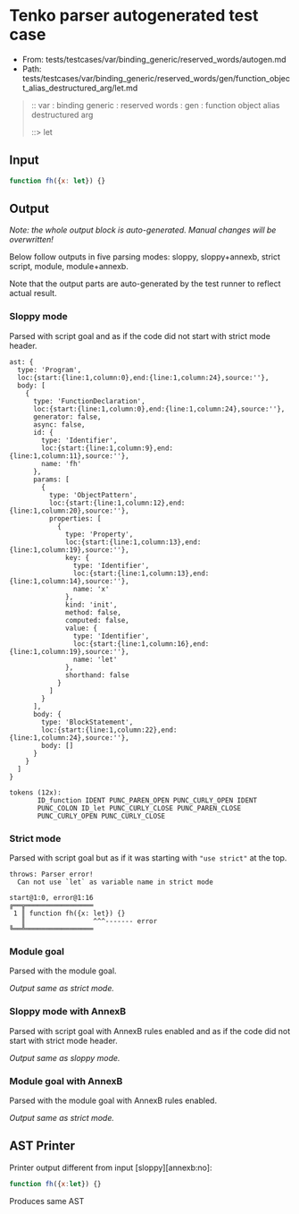 # Tenko parser autogenerated test case

- From: tests/testcases/var/binding_generic/reserved_words/autogen.md
- Path: tests/testcases/var/binding_generic/reserved_words/gen/function_object_alias_destructured_arg/let.md

> :: var : binding generic : reserved words : gen : function object alias destructured arg
>
> ::> let

## Input


`````js
function fh({x: let}) {}
`````

## Output

_Note: the whole output block is auto-generated. Manual changes will be overwritten!_

Below follow outputs in five parsing modes: sloppy, sloppy+annexb, strict script, module, module+annexb.

Note that the output parts are auto-generated by the test runner to reflect actual result.

### Sloppy mode

Parsed with script goal and as if the code did not start with strict mode header.

`````
ast: {
  type: 'Program',
  loc:{start:{line:1,column:0},end:{line:1,column:24},source:''},
  body: [
    {
      type: 'FunctionDeclaration',
      loc:{start:{line:1,column:0},end:{line:1,column:24},source:''},
      generator: false,
      async: false,
      id: {
        type: 'Identifier',
        loc:{start:{line:1,column:9},end:{line:1,column:11},source:''},
        name: 'fh'
      },
      params: [
        {
          type: 'ObjectPattern',
          loc:{start:{line:1,column:12},end:{line:1,column:20},source:''},
          properties: [
            {
              type: 'Property',
              loc:{start:{line:1,column:13},end:{line:1,column:19},source:''},
              key: {
                type: 'Identifier',
                loc:{start:{line:1,column:13},end:{line:1,column:14},source:''},
                name: 'x'
              },
              kind: 'init',
              method: false,
              computed: false,
              value: {
                type: 'Identifier',
                loc:{start:{line:1,column:16},end:{line:1,column:19},source:''},
                name: 'let'
              },
              shorthand: false
            }
          ]
        }
      ],
      body: {
        type: 'BlockStatement',
        loc:{start:{line:1,column:22},end:{line:1,column:24},source:''},
        body: []
      }
    }
  ]
}

tokens (12x):
       ID_function IDENT PUNC_PAREN_OPEN PUNC_CURLY_OPEN IDENT
       PUNC_COLON ID_let PUNC_CURLY_CLOSE PUNC_PAREN_CLOSE
       PUNC_CURLY_OPEN PUNC_CURLY_CLOSE
`````

### Strict mode

Parsed with script goal but as if it was starting with `"use strict"` at the top.

`````
throws: Parser error!
  Can not use `let` as variable name in strict mode

start@1:0, error@1:16
╔══╦═════════════════
 1 ║ function fh({x: let}) {}
   ║                 ^^^------- error
╚══╩═════════════════

`````

### Module goal

Parsed with the module goal.

_Output same as strict mode._

### Sloppy mode with AnnexB

Parsed with script goal with AnnexB rules enabled and as if the code did not start with strict mode header.

_Output same as sloppy mode._

### Module goal with AnnexB

Parsed with the module goal with AnnexB rules enabled.

_Output same as strict mode._

## AST Printer

Printer output different from input [sloppy][annexb:no]:

````js
function fh({x:let}) {}
````

Produces same AST
